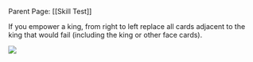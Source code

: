 Parent Page: [[Skill Test]]

If you empower a king, from right to left replace all cards adjacent to the king that would fail (including the king or other face cards).

![](https://media.giphy.com/media/uO1QjS74DequociNkB/giphy.gif?cid=790b7611ba310fcdcd609cc8ec13b5c09f99b66c64104bed&rid=giphy.gif&ct=g)